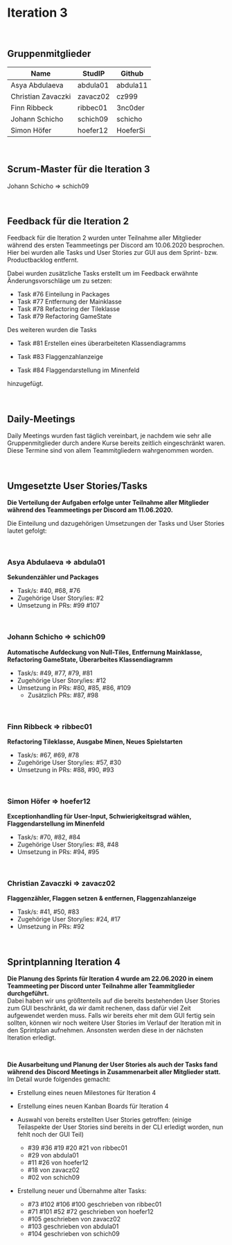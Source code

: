 # Iteration 3

<br>

## Gruppenmitglieder

| Name               | StudIP   | Github   |
| ------------------ | -------- | -------- |
| Asya Abdulaeva     | abdula01 | abdula11 |
| Christian Zavaczki | zavacz02 | cz999    |
| Finn Ribbeck       | ribbec01 | 3nc0der  |
| Johann Schicho     | schich09 | schicho  |
| Simon Höfer        | hoefer12 | HoeferSi |

<br>

## Scrum-Master für die Iteration 3

Johann Schicho => schich09

<br>

## Feedback für die Iteration 2

Feedback für die Iteration 2 wurden unter Teilnahme aller Mitglieder während des ersten Teammeetings per Discord am 10.06.2020 besprochen. Hier bei wurden alle Tasks und User Stories zur GUI aus dem Sprint- bzw. Productbacklog entfernt.

Dabei wurden zusätzliche Tasks erstellt um im Feedback erwähnte Änderungsvorschläge um zu setzen:

- Task #76 Einteilung in Packages
- Task #77 Entfernung der Mainklasse
- Task #78 Refactoring der Tileklasse
- Task #79 Refactoring GameState

Des weiteren wurden die Tasks

- Task #81 Erstellen eines überarbeiteten Klassendiagramms

- Task #83 Flaggenzahlanzeige

- Task #84 Flaggendarstellung im Minenfeld

hinzugefügt.

<br>

## Daily-Meetings

Daily Meetings wurden fast täglich vereinbart, je nachdem wie sehr alle Gruppenmitglieder durch andere Kurse bereits zeitlich eingeschränkt waren. Diese Termine sind von allem Teammitgliedern wahrgenommen worden.

<br>

## Umgesetzte User Stories/Tasks

**Die Verteilung der Aufgaben erfolge unter Teilnahme aller Mitglieder während des Teammeetings per Discord am 11.06.2020.**

Die Einteilung und dazugehörigen Umsetzungen der Tasks und User Stories lautet gefolgt:

<br>

### Asya Abdulaeva => abdula01

**Sekundenzähler und Packages**

- Task/s: #40, #68, #76
- Zugehörige User Story/ies: #2
- Umsetzung in PRs: #99 #107

<br>

### Johann Schicho => schich09

**Automatische Aufdeckung von Null-Tiles, Entfernung Mainklasse, Refactoring GameState, Überarbeites Klassendiagramm**

- Task/s: #49, #77, #79, #81
- Zugehörige User Story/ies: #12
- Umsetzung in PRs: #80, #85, #86, #109
  - Zusätzlich PRs: #87, #98

<br>

### Finn Ribbeck => ribbec01

**Refactoring Tileklasse, Ausgabe Minen, Neues Spielstarten**

- Task/s: #67, #69, #78
- Zugehörige User Story/ies: #57, #30
- Umsetzung in PRs: #88, #90, #93

<br>

### Simon Höfer => hoefer12

**Exceptionhandling für User-Input, Schwierigkeitsgrad wählen, Flaggendarstellung im Minenfeld**

- Task/s: #70, #82, #84
- Zugehörige User Story/ies: #8, #48
- Umsetzung in PRs: #94, #95

<br>

### Christian Zavaczki => zavacz02

**Flaggenzähler, Flaggen setzen & entfernen, Flaggenzahlanzeige**

- Task/s: #41, #50, #83
- Zugehörige User Story/ies: #24, #17
- Umsetzung in PRs: #92

<br>

## Sprintplanning Iteration 4

**Die Planung des Sprints für Iteration 4 wurde am 22.06.2020 in einem Teammeeting per Discord unter Teilnahme aller Teammitglieder durchgeführt.**<br>
Dabei haben wir uns größtenteils auf die bereits bestehenden User Stories zum GUI beschränkt, da wir damit rechenen, dass dafür viel Zeit aufgewendet werden muss.
Falls wir bereits eher mit dem GUI fertig sein sollten, können wir noch weitere User Stories im Verlauf der Iteration mit in den Sprintplan aufnehmen.
Ansonsten werden diese in der nächsten Iteration erledigt.

<br>

**Die Ausarbeitung und Planung der User Stories als auch der Tasks fand während des Discord Meetings in Zusammenarbeit aller Mitglieder statt.**<br>
Im Detail wurde folgendes gemacht:

- Erstellung eines neuen Milestones für Iteration 4
- Erstellung eines neuen Kanban Boards für Iteration 4
- Auswahl von bereits erstellten User Stories getroffen: (einige Teilaspekte der User Stories sind bereits in der CLI erledigt worden, nun fehlt noch der GUI Teil)
  - \#39 #36 #19 #20 #21 von ribbec01
  - \#29 von abdula01
  - \#11 #26 von hoefer12
  - \#18 von zavacz02
  - \#02 von schich09

- Erstellung neuer und Übernahme alter Tasks:
  - \#73 #102 #106 #100 geschrieben von ribbec01
  - \#71 #101 #52 #72 geschrieben von hoefer12
  - \#105 geschrieben von zavacz02
  - \#103 geschrieben von abdula01
  - \#104 geschrieben von schich09

